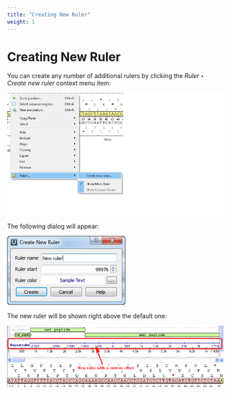 ```yaml
---
title: "Creating New Ruler"
weight: 1
---
```



# Creating New Ruler

You can create any number of additional rulers by clicking the _Ruler ‣ Create new ruler_ context menu item:


![](/images/65929407/65929408.png)

The following dialog will appear:


![](/images/65929407/65929409.png)

The new ruler will be shown right above the default one:


![](/images/65929407/65929410.png)
